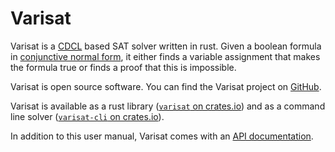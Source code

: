 # Varisat

Varisat is a [CDCL][cdcl] based SAT solver written in rust. Given a boolean
formula in [conjunctive normal form][cnf], it either finds a variable
assignment that makes the formula true or finds a proof that this is
impossible.

Varisat is open source software. You can find the Varisat project on [GitHub].

Varisat is available as a rust library ([`varisat` on
crates.io][crate-varisat]) and as a command line solver ([`varisat-cli` on
crates.io][crate-varisat-cli]).

In addition to this user manual, Varisat comes with an [API
documentation][api-docs].


[cdcl]: https://en.wikipedia.org/wiki/Conflict-Driven_Clause_Learning
[cnf]: https://en.wikipedia.org/wiki/Conjunctive_normal_form
[crate-varisat]: https://crates.io/crates/varisat
[crate-varisat-cli]: https://crates.io/crates/varisat-cli
[github]: https://github.com/jix/varisat
[api-docs]: https://docs.rs/varisat/0.2.0/varisat/

